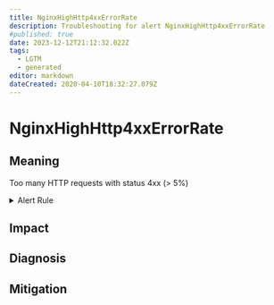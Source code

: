 ```yaml
---
title: NginxHighHttp4xxErrorRate
description: Troubleshooting for alert NginxHighHttp4xxErrorRate
#published: true
date: 2023-12-12T21:12:32.022Z
tags: 
  - LGTM
  - generated
editor: markdown
dateCreated: 2020-04-10T18:32:27.079Z
---
```


# NginxHighHttp4xxErrorRate

## Meaning
[//]: # "Short paragraph that explains what the alert means"
Too many HTTP requests with status 4xx (> 5%)

<details>
  <summary>Alert Rule</summary>

{{% rule "nginx/knyar-nginx-exporter.yml" "NginxHighHttp4xxErrorRate" %}}

<!-- Rule when generated

```yaml
alert: NginxHighHttp4xxErrorRate
expr: sum(rate(nginx_http_requests_total{status=~"^4.."}[1m])) / sum(rate(nginx_http_requests_total[1m])) * 100 > 5
for: 1m
labels:
    severity: critical
annotations:
    summary: Nginx high HTTP 4xx error rate (instance {{ $labels.instance }})
    description: |-
        Too many HTTP requests with status 4xx (> 5%)
          VALUE = {{ $value }}
          LABELS = {{ $labels }}
    runbook: https://github.com/srerun/prometheus-alerts/blob/main/content/runbooks/knyar-nginx-exporter/NginxHighHttp4xxErrorRate.md

```

-->

</details>


## Impact
[//]: # "What could / will happen if the alert is not addressed"



## Diagnosis
[//]: # "Steps to take to identify the cause of the problem"



## Mitigation
[//]: # "The steps necessary to resolve the alert"
